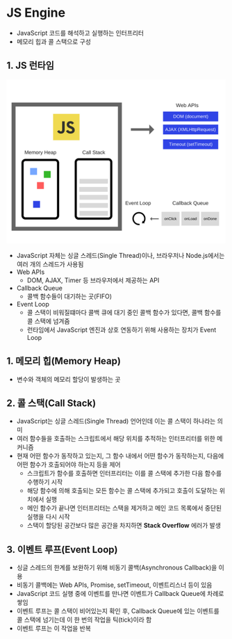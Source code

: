 # JS Engine
- JavaScript 코드를 해석하고 실행하는 인터프리터
- 메모리 힙과 콜 스택으로 구성

## 1. JS 런타임
<img src="./img.assets/js-engine_1.png" width="600">

- JavaScript 자체는 싱글 스레드(Single Thread)이나, 브라우저나 Node.js에서는 여러 개의 스레드가 사용됨
- Web APIs
  - DOM, AJAX, Timer 등 브라우저에서 제공하는 API
- Callback Queue
  - 콜백 함수들이 대기하는 곳(FIFO)
- Event Loop
  - 콜 스택이 비워질떄마다 콜백 큐에 대기 중인 콜백 함수가 있다면, 콜백 함수를 콜 스택에 넘겨줌
  - 런타임에서 JavaScript 엔진과 상호 연동하기 위해 사용하는 장치가 Event Loop

## 1. 메모리 힙(Memory Heap)
- 변수와 객체의 메모리 할당이 발생하는 곳

## 2. 콜 스택(Call Stack)
- JavaScript는 싱글 스레드(Single Thread) 언어인데 이는 콜 스택이 하나라는 의미
- 여러 함수들을 호출하는 스크립트에서 해당 위치를 추적하는 인터프리터를 위한 메커니즘
- 현재 어떤 함수가 동작하고 있는지, 그 함수 내에서 어떤 함수가 동작하는지, 다음에 어떤 함수가 호출되어야 하는지 등을 제어
  - 스크립트가 함수를 호출하면 인터프리터는 이를 콜 스택에 추가한 다음 함수를 수행하기 시작
  - 해당 함수에 의해 호출되는 모든 함수는 콜 스택에 추가되고 호출이 도달하는 위치에서 실행
  - 메인 함수가 끝나면 인터프리터는 스택을 제거하고 메인 코드 목록에서 중단된 실행을 다시 시작
  - 스택이 할당된 공간보다 많은 공간을 차지하면 **Stack Overflow** 에러가 발생

## 3. 이벤트 루프(Event Loop)
- 싱글 스레드의 한계를 보완하기 위해 비동기 콜백(Asynchronous Callback)을 이용
- 비동기 콜백에는 Web APIs, Promise, setTimeout, 이벤트리스너 등이 있음
- JavaScript 코드 실행 중에 이벤트를 만나면 이벤트가 Callback Queue에 차례로 쌓임
- 이벤트 루프는 콜 스택이 비어있는지 확인 후, Callback Queue에 있는 이벤트를 콜 스택에 넘기는데 이 한 번의 작업을 틱(tick)이라 함
- 이벤트 루프는 이 작업을 반복